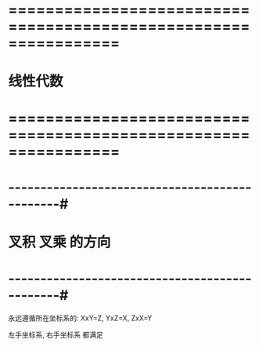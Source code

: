 # ================================================================ #
#                      线性代数
# ================================================================ #




# ----------------------------------------------#
#           叉积 叉乘 的方向
# ----------------------------------------------#
永远遵循所在坐标系的: XxY=Z, YxZ=X, ZxX=Y

左手坐标系, 右手坐标系 都满足








